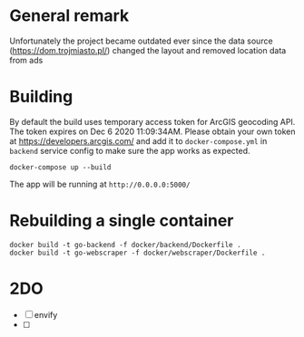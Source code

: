 # General remark

Unfortunately the project became outdated ever since the data source (https://dom.trojmiasto.pl/) changed the layout and removed location data from ads

# Building

By default the build uses temporary access token for ArcGIS geocoding API.
The token expires on Dec 6 2020 11:09:34AM.
Please obtain your own token at https://developers.arcgis.com/ and add it to `docker-compose.yml` in `backend` service config to make sure the app works as expected.

```
docker-compose up --build
```

The app will be running at `http://0.0.0.0:5000/`

# Rebuilding a single container

```
docker build -t go-backend -f docker/backend/Dockerfile .
docker build -t go-webscraper -f docker/webscraper/Dockerfile .
```

# 2DO

- [ ] envify
- [ ]
